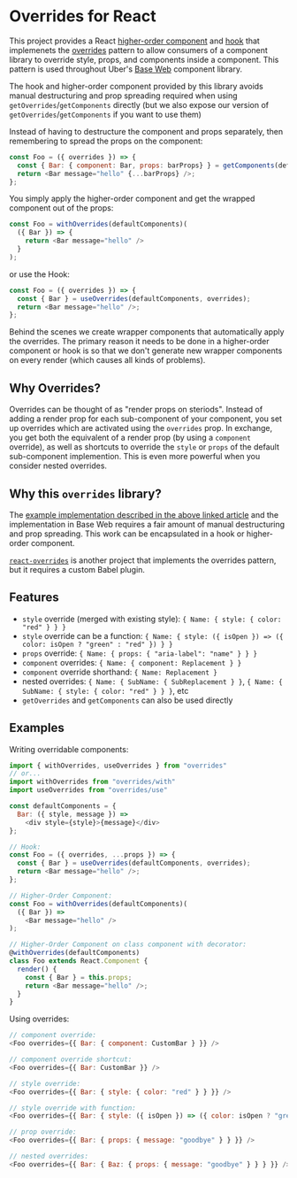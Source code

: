 # Overrides for React

This project provides a React [higher-order component](https://reactjs.org/docs/higher-order-components.html) and [hook](https://reactjs.org/docs/hooks-intro.html) that implemenets the [overrides](https://medium.com/@dschnr/better-reusable-react-components-with-the-overrides-pattern-9eca2339f646) pattern to allow consumers of a component library to override style, props, and components inside a component. This pattern is used throughout Uber's [Base Web](https://baseweb.design/theming/understanding-overrides/) component library.

The hook and higher-order component provided by this library avoids manual destructuring and prop spreading required when using `getOverrides`/`getComponents` directly (but we also expose our version of `getOverrides`/`getComponents` if you want to use them)

Instead of having to destructure the component and props separately, then remembering to spread the props on the component:

```javascript
const Foo = ({ overrides }) => {
  const { Bar: { component: Bar, props: barProps} } = getComponents(defaultComponents, overrides);
  return <Bar message="hello" {...barProps} />;
};
```

You simply apply the higher-order component and get the wrapped component out of the props:

```javascript
const Foo = withOverrides(defaultComponents)(
  ({ Bar }) => {
    return <Bar message="hello" />
  }
);
```

or use the Hook:

```javascript
const Foo = ({ overrides }) => {
  const { Bar } = useOverrides(defaultComponents, overrides);
  return <Bar message="hello" />;
};
```

Behind the scenes we create wrapper components that automatically apply the overrides. The primary reason it needs to be done in a higher-order component or hook is so that we don't generate new wrapper components on every render (which causes all kinds of problems).

## Why Overrides?

Overrides can be thought of as "render props on steriods". Instead of adding a render prop for each sub-component of your component, you set up overrides which are activated using the `overrides` prop. In exchange, you get both the equivalent of a render prop (by using a `component` override), as well as shortcuts to override the `style` or `props` of the default sub-component implemention. This is even more powerful when you consider nested overrides.

## Why this `overrides` library?

The [example implementation described in the above linked article](https://gist.github.com/schnerd/30c1415b7621d0e71352aa0c0184f175#file-overrides-example-internal-js) and the implementation in Base Web requires a fair amount of manual destructuring and prop spreading. This work can be encapsulated in a hook or higher-order component.

[`react-overrides`](https://github.com/ilyalesik/react-overrides) is another project that implements the overrides pattern, but it requires a custom Babel plugin.

## Features

- `style` override (merged with existing style): `{ Name: { style: { color: "red" } } }`
- `style` override can be a function: `{ Name: { style: ({ isOpen }) => ({ color: isOpen ? "green" : "red" }) } }`
- `props` override: `{ Name: { props: { "aria-label": "name" } } }`
- `component` overrides: `{ Name: { component: Replacement } }`
- `component` override shorthand: `{ Name: Replacement }`
- nested overrides: `{ Name: { SubName: { SubReplacement } }`, `{ Name: { SubName: { style: { color: "red" } } }`, etc
- `getOverrides` and `getComponents` can also be used directly

## Examples

Writing overridable components:

```javascript
import { withOverrides, useOverrides } from "overrides"
// or...
import withOverrides from "overrides/with"
import useOverrides from "overrides/use"

const defaultComponents = {
  Bar: ({ style, message }) =>
    <div style={style}>{message}</div>
};

// Hook:
const Foo = ({ overrides, ...props }) => {
  const { Bar } = useOverrides(defaultComponents, overrides);
  return <Bar message="hello" />;
};

// Higher-Order Component:
const Foo = withOverrides(defaultComponents)(
  ({ Bar }) =>
    <Bar message="hello" />
);

// Higher-Order Component on class component with decorator:
@withOverrides(defaultComponents)
class Foo extends React.Component {
  render() {
    const { Bar } = this.props;
    return <Bar message="hello" />;
  }
}
```

Using overrides:


```javascript
// component override:
<Foo overrides={{ Bar: { component: CustomBar } }} />

// component override shortcut:
<Foo overrides={{ Bar: CustomBar }} />

// style override:
<Foo overrides={{ Bar: { style: { color: "red" } } }} />

// style override with function:
<Foo overrides={{ Bar: { style: ({ isOpen }) => ({ color: isOpen ? "green" : "red" }) } }} />

// prop override:
<Foo overrides={{ Bar: { props: { message: "goodbye" } } }} />

// nested overrides:
<Foo overrides={{ Bar: { Baz: { props: { message: "goodbye" } } } }} />
```
